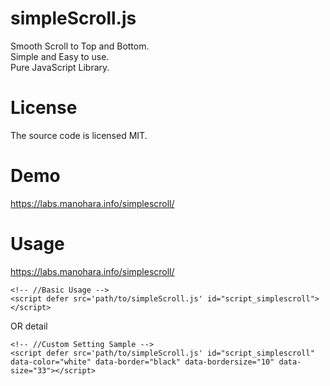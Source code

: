 # simpleScroll.js
Smooth Scroll to Top and Bottom.<br/>
Simple and Easy to use.<br/>
Pure JavaScript Library.
# License
The source code is licensed MIT.
# Demo
https://labs.manohara.info/simplescroll/
# Usage
https://labs.manohara.info/simplescroll/
```
<!-- //Basic Usage -->
<script defer src='path/to/simpleScroll.js' id="script_simplescroll"></script>
```

OR detail

```
<!-- //Custom Setting Sample -->
<script defer src='path/to/simpleScroll.js' id="script_simplescroll" data-color="white" data-border="black" data-bordersize="10" data-size="33"></script>
```
